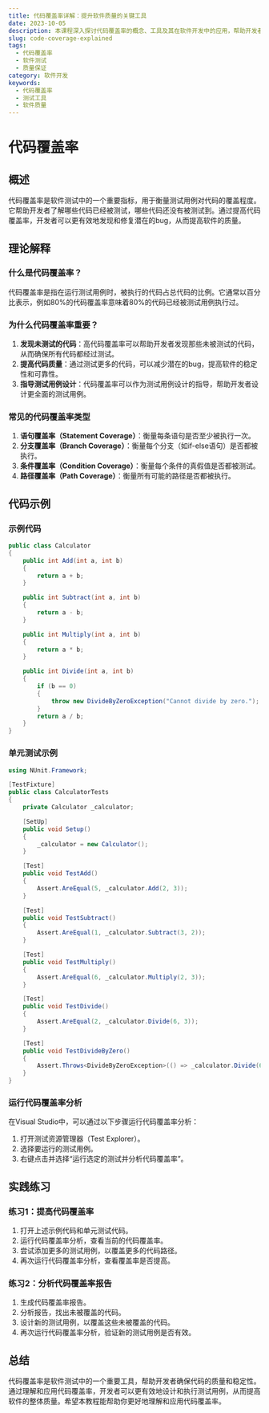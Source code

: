 ```yaml
---
title: 代码覆盖率详解：提升软件质量的关键工具
date: 2023-10-05
description: 本课程深入探讨代码覆盖率的概念、工具及其在软件开发中的应用，帮助开发者提升代码质量和测试效率。
slug: code-coverage-explained
tags:
  - 代码覆盖率
  - 软件测试
  - 质量保证
category: 软件开发
keywords:
  - 代码覆盖率
  - 测试工具
  - 软件质量
---
```


# 代码覆盖率

## 概述

代码覆盖率是软件测试中的一个重要指标，用于衡量测试用例对代码的覆盖程度。它帮助开发者了解哪些代码已经被测试，哪些代码还没有被测试到。通过提高代码覆盖率，开发者可以更有效地发现和修复潜在的bug，从而提高软件的质量。

## 理论解释

### 什么是代码覆盖率？

代码覆盖率是指在运行测试用例时，被执行的代码占总代码的比例。它通常以百分比表示，例如80%的代码覆盖率意味着80%的代码已经被测试用例执行过。

### 为什么代码覆盖率重要？

1. **发现未测试的代码**：高代码覆盖率可以帮助开发者发现那些未被测试的代码，从而确保所有代码都经过测试。
2. **提高代码质量**：通过测试更多的代码，可以减少潜在的bug，提高软件的稳定性和可靠性。
3. **指导测试用例设计**：代码覆盖率可以作为测试用例设计的指导，帮助开发者设计更全面的测试用例。

### 常见的代码覆盖率类型

1. **语句覆盖率（Statement Coverage）**：衡量每条语句是否至少被执行一次。
2. **分支覆盖率（Branch Coverage）**：衡量每个分支（如if-else语句）是否都被执行。
3. **条件覆盖率（Condition Coverage）**：衡量每个条件的真假值是否都被测试。
4. **路径覆盖率（Path Coverage）**：衡量所有可能的路径是否都被执行。

## 代码示例

### 示例代码

```csharp
public class Calculator
{
    public int Add(int a, int b)
    {
        return a + b;
    }

    public int Subtract(int a, int b)
    {
        return a - b;
    }

    public int Multiply(int a, int b)
    {
        return a * b;
    }

    public int Divide(int a, int b)
    {
        if (b == 0)
        {
            throw new DivideByZeroException("Cannot divide by zero.");
        }
        return a / b;
    }
}
```

### 单元测试示例

```csharp
using NUnit.Framework;

[TestFixture]
public class CalculatorTests
{
    private Calculator _calculator;

    [SetUp]
    public void Setup()
    {
        _calculator = new Calculator();
    }

    [Test]
    public void TestAdd()
    {
        Assert.AreEqual(5, _calculator.Add(2, 3));
    }

    [Test]
    public void TestSubtract()
    {
        Assert.AreEqual(1, _calculator.Subtract(3, 2));
    }

    [Test]
    public void TestMultiply()
    {
        Assert.AreEqual(6, _calculator.Multiply(2, 3));
    }

    [Test]
    public void TestDivide()
    {
        Assert.AreEqual(2, _calculator.Divide(6, 3));
    }

    [Test]
    public void TestDivideByZero()
    {
        Assert.Throws<DivideByZeroException>(() => _calculator.Divide(6, 0));
    }
}
```

### 运行代码覆盖率分析

在Visual Studio中，可以通过以下步骤运行代码覆盖率分析：

1. 打开测试资源管理器（Test Explorer）。
2. 选择要运行的测试用例。
3. 右键点击并选择“运行选定的测试并分析代码覆盖率”。

## 实践练习

### 练习1：提高代码覆盖率

1. 打开上述示例代码和单元测试代码。
2. 运行代码覆盖率分析，查看当前的代码覆盖率。
3. 尝试添加更多的测试用例，以覆盖更多的代码路径。
4. 再次运行代码覆盖率分析，查看覆盖率是否提高。

### 练习2：分析代码覆盖率报告

1. 生成代码覆盖率报告。
2. 分析报告，找出未被覆盖的代码。
3. 设计新的测试用例，以覆盖这些未被覆盖的代码。
4. 再次运行代码覆盖率分析，验证新的测试用例是否有效。

## 总结

代码覆盖率是软件测试中的一个重要工具，帮助开发者确保代码的质量和稳定性。通过理解和应用代码覆盖率，开发者可以更有效地设计和执行测试用例，从而提高软件的整体质量。希望本教程能帮助你更好地理解和应用代码覆盖率。